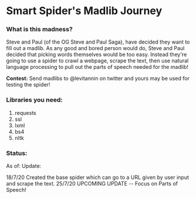 # Smart Spider's Madlib Journey
### What is this madness?
Steve and Paul (of the OG Steve and Paul Saga), have decided they want to fill out a madlib.
As any good and bored person would do, Steve and Paul decided that picking words themselves would be too easy.
Instead they're going to use a spider to crawl a webpage, scrape the text, then use natural language processing to
pull out the parts of speech needed for the madlib!

<b>Contest:</b> Send madlibs to @levitannin on twitter and yours may be used for testing the spider!

### Libraries you need:
1.  requests
2.  ssl
3.  lxml
4.  bs4
5.  nltk

### Status:

As of:          Update:

18/7/20         Created the base spider which can go to a URL given by user input and scrape the text.
25/7/20         UPCOMING UPDATE -- Focus on Parts of Speech!
